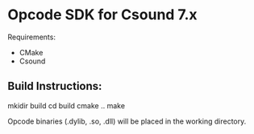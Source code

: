 Opcode SDK for Csound 7.x
===========

Requirements:
- CMake
- Csound

Build Instructions:
------

mkidir build
cd build
cmake ..
make

Opcode binaries (.dylib, .so, .dll)  will be placed in the working directory.
